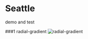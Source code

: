 # Seattle

demo and test

###1 radial-gradient
![radial-gradient](http://7xp63o.com1.z0.glb.clouddn.com/%E5%B1%8F%E5%B9%95%E6%88%AA%E5%9B%BE%202016-03-14%2010.42.32.png)


